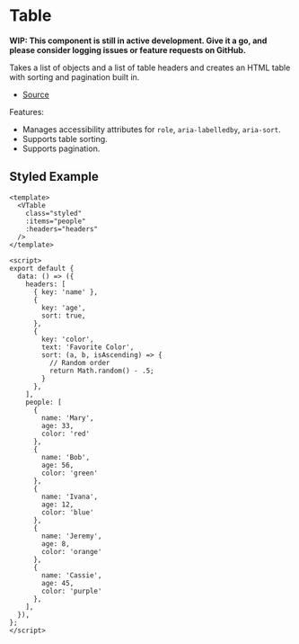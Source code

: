 # Table

**WIP: This component is still in active development. Give it a go, and please consider logging issues or feature requests on GitHub.**

Takes a list of objects and a list of table headers and creates an HTML table with sorting and pagination built in.

- [Source](https://github.com/AustinGil/vuetensils/blob/master/src/components/VTable/VTable.vue)

Features:

- Manages accessibility attributes for `role`, `aria-labelledby`, `aria-sort`.
- Supports table sorting.
- Supports pagination.

## Styled Example

```vue live
<template>
  <VTable
    class="styled"
    :items="people"
    :headers="headers"
  />
</template>

<script>
export default {
  data: () => ({
    headers: [
      { key: 'name' },
      {
        key: 'age',
        sort: true,
      },
      {
        key: 'color',
        text: 'Favorite Color',
        sort: (a, b, isAscending) => {
          // Random order
          return Math.random() - .5;
        }
      },
    ],
    people: [
      {
        name: 'Mary',
        age: 33,
        color: 'red'
      },
      {
        name: 'Bob',
        age: 56,
        color: 'green'
      },
      {
        name: 'Ivana',
        age: 12,
        color: 'blue'
      },
      {
        name: 'Jeremy',
        age: 8,
        color: 'orange'
      },
      {
        name: 'Cassie',
        age: 45,
        color: 'purple'
      },
    ],
  }),
};
</script>
```
